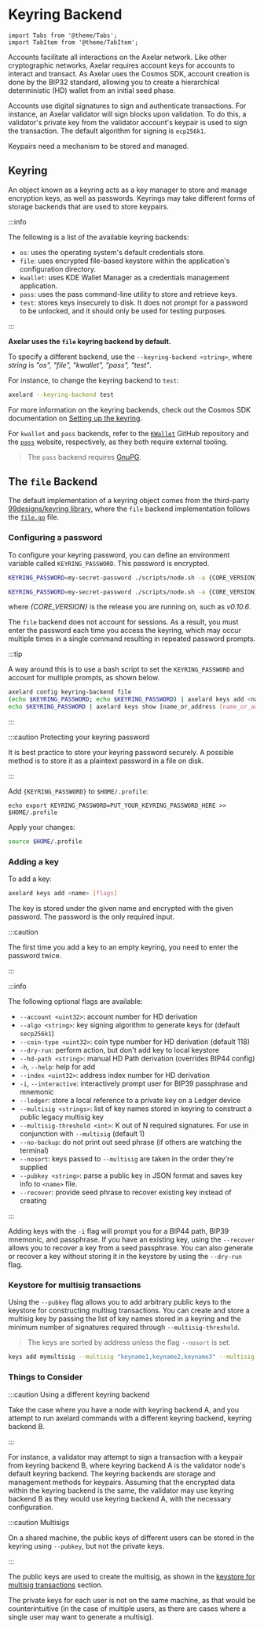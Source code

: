 # Keyring Backend

```mdx-code-block
import Tabs from '@theme/Tabs';
import TabItem from '@theme/TabItem';
```

Accounts facilitate all interactions on the Axelar network. Like other cryptographic 
networks, Axelar requires account keys for accounts to interact and transact. As Axelar 
uses the Cosmos SDK, account creation is done by the BIP32 standard, allowing you 
to create a hierarchical deterministic (HD) wallet from an initial seed phase. 

Accounts use digital signatures to sign and authenticate transactions. For instance, 
an Axelar validator will sign blocks upon validation. To do this, a validator's private 
key from the validator account's keypair is used to sign the transaction. 
The default algorithm for signing is `ecp256k1`. 

Keypairs need a mechanism to be stored and managed. 

## Keyring

An object known as a keyring acts as a key manager to store and manage encryption keys, as 
well as passwords. Keyrings may take different forms of storage backends that are used to store 
keypairs.

:::info

The following is a list of the available keyring backends:

* `os`: uses the operating system's default credentials store.
* `file`: uses encrypted file-based keystore within the application's configuration directory.
* `kwallet`: uses KDE Wallet Manager as a credentials management application.
* `pass`: uses the pass command-line utility to store and retrieve keys.
* `test`: stores keys insecurely to disk. It does not prompt for a password to be unlocked,
   and it should only be used for testing purposes.

:::

**Axelar uses the `file` keyring backend by default.** 

To specify a different backend, use the `--keyring-backend <string>`, where *string* is 
*"os", "file", "kwallet", "pass", "test"*.

For instance, to change the keyring backend to `test`: 

```bash
axelard --keyring-backend test
```

For more information on the keyring backends, check out the Cosmos SDK documentation on 
[Setting up the keyring](https://docs.cosmos.network/v0.42/run-node/keyring.html). 

For `kwallet` and `pass` backends, refer to the [`KWallet`](https://github.com/KDE/kwallet) GitHub
repository and the [`pass`](https://www.passwordstore.org/) website, respectively, as they both require 
external tooling.

> The `pass` backend requires [GnuPG](https://gnupg.org/).

## The `file` Backend

The default implementation of a keyring object comes from the third-party 
[99designs/keyring library](https://github.com/99designs/keyring), where the `file` backend implementation 
follows the [`file.go`](https://github.com/99designs/keyring/blob/master/file.go) file.

### Configuring a password

To configure your keyring password, you can define an environment variable called `KEYRING_PASSWORD`.
This password is encrypted.

<Tabs groupId="network">
<TabItem value="mainnet" label="Mainnet" default>

```bash
KEYRING_PASSWORD=my-secret-password ./scripts/node.sh -a {CORE_VERSION} -n mainnet
```

</TabItem>

<TabItem value="testnet" label="Testnet">

```bash
KEYRING_PASSWORD=my-secret-password ./scripts/node.sh -a {CORE_VERSION} -n testnet
```

</TabItem>
</Tabs>

where *{CORE_VERSION}* is the release you are running on, such as *v0.10.6*.

The `file` backend does not account for sessions. As a result, you must enter the password each time
you access the keyring, which may occur multiple times in a single command resulting in repeated password 
prompts.

:::tip

A way around this is to use a bash script to set the `KEYRING_PASSWORD` and account for multiple 
prompts, as shown below.

```bash
axelard config keyring-backend file                                                        # use file backend
(echo $KEYRING_PASSWORD; echo $KEYRING_PASSWORD) | axelard keys add <name> [flags]         # multiple prompts
echo $KEYRING_PASSWORD | axelard keys show [name_or_address [name_or_address...]] [flags]  # single prompt
```

:::

:::caution Protecting your keyring password

It is best practice to store your keyring password securely. 
A possible method is to store it as a plaintext password in a file on disk. 

:::

Add `{KEYRING_PASSWORD}` to `$HOME/.profile`:

```
echo export KEYRING_PASSWORD=PUT_YOUR_KEYRING_PASSWORD_HERE >> $HOME/.profile
```

Apply your changes:

```bash
source $HOME/.profile
```

### Adding a key

To add a key: 

```bash
axelard keys add <name> [flags]
```

The key is stored under the given name and encrypted with the given password. The password is the 
only required input. 

:::caution

The first time you add a key to an empty keyring, you need to enter the password twice.

:::

:::info

The following optional flags are available:

* `--account <uint32>`: account number for HD derivation
* `--algo <string>`: key signing algorithm to generate keys for (default `secp256k1`)
* `--coin-type <uint32>`: coin type number for HD derivation (default 118)
* `--dry-run`: perform action, but don't add key to local keystore
* `--hd-path <string>`: manual HD Path derivation (overrides BIP44 config)
* `-h`, `--help`: help for add
* `--index <uint32>`: address index number for HD derivation
* `-i`, `--interactive`: interactively prompt user for BIP39 passphrase and mnemonic
* `--ledger`: store a local reference to a private key on a Ledger device
* `--multisig <strings>`: list of key names stored in keyring to construct a public legacy multisig key
* `--multisig-threshold <int>`: K out of N required signatures. For use in conjunction with `--multisig` (default 1)
* `--no-backup`: do not print out seed phrase (if others are watching the terminal)
* `--nosort`: keys passed to `--multisig` are taken in the order they're supplied
* `--pubkey <string>`: parse a public key in JSON format and saves key info to `<name>` file.
* `--recover`: provide seed phrase to recover existing key instead of creating

:::

Adding keys with the `-i` flag will prompt you for a BIP44 path, BIP39 mnemonic, and passphrase.
If you have an existing key, using the `--recover` allows you to recover a key from a seed passphrase.
You can also generate or recover a key without storing it in the keystore by using the `--dry-run` flag.

### Keystore for multisig transactions

Using the `--pubkey` flag allows you to add arbitrary public keys to the keystore for constructing
multisig transactions. You can create and store a multisig key by passing the list of key names stored in a 
keyring and the minimum number of signatures required through `--multisig-threshold`.

> The keys are sorted by address unless the flag `--nosort` is set.

```bash
keys add mymultisig --multisig "keyname1,keyname2,keyname3" --multisig-threshold 3
```

### Things to Consider

:::caution Using a different keyring backend

Take the case where you have a node with keyring backend A, and you attempt to run axelard commands 
with a different keyring backend, keyring backend B. 

:::

For instance, a validator may attempt to sign a transaction with a keypair from keyring backend B, 
where keyring backend A is the validator node's default keyring backend. The keyring backends are 
storage and management methods for keypairs. Assuming that the encrypted data within the 
keyring backend is the same, the validator may use keyring backend B as they would use keyring backend 
A, with the necessary configuration.

:::caution Multisigs

On a shared machine, the public keys of different users can be stored in the keyring 
using `--pubkey`, but not the private keys.

:::

The public keys are used to create the multisig, as shown in the [keystore for 
multisig transactions](#keystore-for-multisig-transactions) section.

The private keys for each user is not on the same machine, as that would be counterintuitive (in 
the case of multiple users, as there are cases where a single user may want to generate a multisig).
